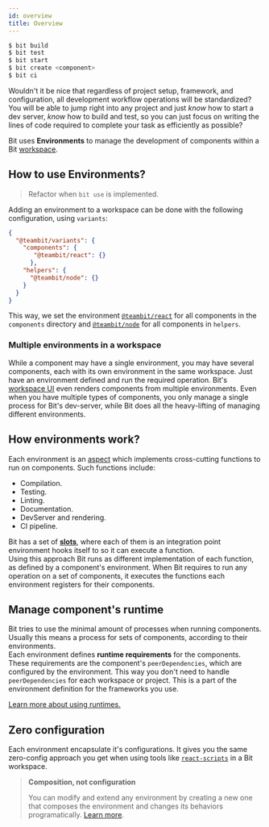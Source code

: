 ```yaml
---
id: overview
title: Overview
---
```


```sh
$ bit build
$ bit test
$ bit start
$ bit create <component>
$ bit ci
```

Wouldn't it be nice that regardless of project setup, framework, and configuration, all development workflow operations will be standardized? You will be able to jump right into any project and just *know* how to start a dev server, *know* how to build and test, so you can just focus on writing the lines of code required to complete your task as efficiently as possible?

Bit uses **Environments** to manage the development of components within a Bit [workspace](TODO).

## How to use Environments?

> Refactor when `bit use` is implemented.

Adding an environment to a workspace can be done with the following configuration, using `variants`:

```json
{
  "@teambit/variants": {
    "components": {
       "@teambit/react": {}
      },
    "helpers": {
      "@teambit/node": {}
    }
  }
}
```

This way, we set the environment [`@teambit/react`](TODO) for all components in the `components` directory and [`@teambit/node`](TODO) for all components in `helpers`.

### Multiple environments in a workspace

While a component may have a single environment, you may have several components, each with its own environment in the same workspace. Just have an environment defined and run the required operation. Bit's [workspace UI](TODO) even renders components from multiple environments. Even when you have multiple types of components, you only manage a single process for Bit's dev-server, while Bit does all the heavy-lifting of managing different environments.

## How environments work?

Each environment is an [aspect](TODO) which implements cross-cutting functions to run on components. Such functions include:

- Compilation.
- Testing.
- Linting.
- Documentation.
- DevServer and rendering.
- CI pipeline.

Bit has a set of [**slots**](TODO), where each of them is an integration point environment hooks itself to so it can execute a function.  
Using this approach Bit runs as different implementation of each function, as defined by a component's environment. When Bit requires to run any operation on a set of components, it executes the functions each environment registers for their components.

## Manage component's runtime

Bit tries to use the minimal amount of processes when running components. Usually this means a process for sets of components, according to their environments.  
Each environment defines **runtime requirements** for the components. These requirements are the component's `peerDependencies`, which are configured by the environment. This way you don't need to handle `peerDependencies` for each workspace or project. This is a part of the environment definition for the frameworks you use.

[Learn more about using runtimes.](TODO)

## Zero configuration

Each environment encapsulate it's configurations. It gives you the same zero-config approach you get when using tools like [`react-scripts`](https://www.npmjs.com/package/react-scripts) in a Bit workspace.

> **Composition, not configuration**
>
> You can modify and extend any environment by creating a new one that composes the environment and changes its behaviors programatically. [Learn more](TODO).
